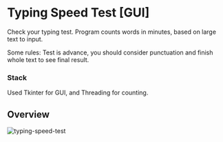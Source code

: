 # Typing Speed Test [GUI]

Check your typing test. Program counts words in minutes, based on large text to input. 

Some rules: Test is advance, you should consider punctuation and finish whole text to see final result. 

### Stack

Used Tkinter for GUI, and Threading for counting.

## Overview
![typing-speed-test](https://user-images.githubusercontent.com/53910160/218458706-35cedf1e-ed74-4a0b-941c-fba4f931309d.gif)
